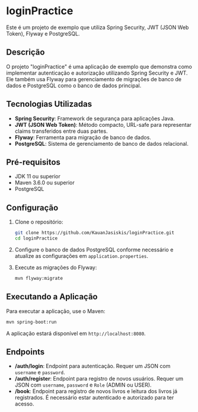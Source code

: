# loginPractice

Este é um projeto de exemplo que utiliza Spring Security, JWT (JSON Web Token), Flyway e PostgreSQL.

## Descrição

O projeto "loginPractice" é uma aplicação de exemplo que demonstra como implementar autenticação e autorização utilizando Spring Security e JWT. Ele também usa Flyway para gerenciamento de migrações de banco de dados e PostgreSQL como o banco de dados principal.

## Tecnologias Utilizadas

- **Spring Security**: Framework de segurança para aplicações Java.
- **JWT (JSON Web Token)**: Método compacto, URL-safe para representar claims transferidos entre duas partes.
- **Flyway**: Ferramenta para migração de banco de dados.
- **PostgreSQL**: Sistema de gerenciamento de banco de dados relacional.

## Pré-requisitos

- JDK 11 ou superior
- Maven 3.6.0 ou superior
- PostgreSQL

## Configuração

1. Clone o repositório:
    ```bash
    git clone https://github.com/KauanJasiskis/loginPractice.git
    cd loginPractice
    ```

2. Configure o banco de dados PostgreSQL conforme necessário e atualize as configurações em `application.properties`.

3. Execute as migrações do Flyway:
    ```bash
    mvn flyway:migrate
    ```

## Executando a Aplicação

Para executar a aplicação, use o Maven:
```bash
mvn spring-boot:run
```

A aplicação estará disponível em `http://localhost:8080`.

## Endpoints

- **/auth/login**: Endpoint para autenticação. Requer um JSON com `username` e `password`.
- **/auth/register**: Endpoint para registro de novos usuários. Requer um JSON com `username`, `password` e `Role` (ADMIN ou USER).
- **/book**: Endpoint para registro de novos livros e leitura dos livros já registrados. É necessário estar autenticado e autorizado para ter acesso.




